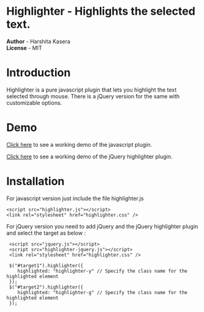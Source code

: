 # Highlighter - Highlights the selected text.

__Author__   - Harshita Kasera  
__License__   - MIT 


# Introduction

Highlighter is a pure javascript plugin that lets you highlight the text selected through mouse. There is a jQuery version for the same with customizable options.

# Demo
[Click here](http://jsfiddle.net/hkasera/sdUUD/18/) to see a working demo of the javascript plugin.

[Click here](http://jsfiddle.net/hkasera/pT5s8/) to see a working demo of the jQuery highlighter plugin.


# Installation

For javascript version just include the file highlighter.js
    
    <script src="highlighter.js"></script>
    <link rel="stylesheet" href="highlighter.css" />

For jQuery version you need to add jQuery and the jQuery highlighter plugin and select the target as below :

     <script src="jquery.js"></script>
     <script src="highlighter-jquery.js"></script>
     <link rel="stylesheet" href="highlighter.css" />
     
     $("#target1").highlighter({
        highlighted: "highlighter-y" // Specify the class name for the highlighted element
     });
     $("#target2").highlighter({
        highlighted: "highlighter-g" // Specify the class name for the highlighted element
     });



